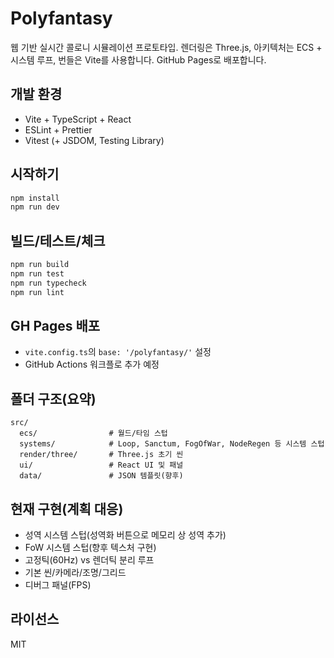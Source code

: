 # Polyfantasy

웹 기반 실시간 콜로니 시뮬레이션 프로토타입. 렌더링은 Three.js, 아키텍처는 ECS + 시스템 루프, 번들은 Vite를 사용합니다. GitHub Pages로 배포합니다.

## 개발 환경
- Vite + TypeScript + React
- ESLint + Prettier
- Vitest (+ JSDOM, Testing Library)

## 시작하기
```bash
npm install
npm run dev
```

## 빌드/테스트/체크
```bash
npm run build
npm run test
npm run typecheck
npm run lint
```

## GH Pages 배포
- `vite.config.ts`의 `base: '/polyfantasy/'` 설정
- GitHub Actions 워크플로 추가 예정

## 폴더 구조(요약)
```
src/
  ecs/                # 월드/타임 스텁
  systems/            # Loop, Sanctum, FogOfWar, NodeRegen 등 시스템 스텁
  render/three/       # Three.js 초기 씬
  ui/                 # React UI 및 패널
  data/               # JSON 템플릿(향후)
```

## 현재 구현(계획 대응)
- 성역 시스템 스텁(성역화 버튼으로 메모리 상 성역 추가)
- FoW 시스템 스텁(향후 텍스처 구현)
- 고정틱(60Hz) vs 렌더틱 분리 루프
- 기본 씬/카메라/조명/그리드
- 디버그 패널(FPS)

## 라이선스
MIT


